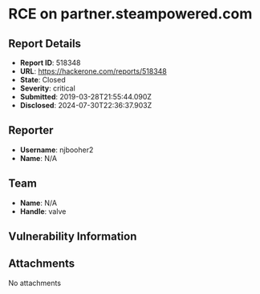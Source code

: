 # RCE on partner.steampowered.com

## Report Details
- **Report ID**: 518348
- **URL**: https://hackerone.com/reports/518348
- **State**: Closed
- **Severity**: critical
- **Submitted**: 2019-03-28T21:55:44.090Z
- **Disclosed**: 2024-07-30T22:36:37.903Z

## Reporter
- **Username**: njbooher2
- **Name**: N/A

## Team
- **Name**: N/A
- **Handle**: valve

## Vulnerability Information


## Attachments
No attachments
